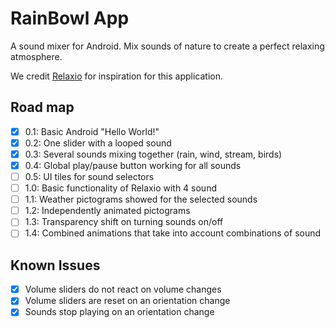 # RainBowl App

A sound mixer for Android.
Mix sounds of nature to create a perfect relaxing atmosphere.

We credit [Relaxio](http://www.relaxio.net/) for inspiration for this application.

## Road map

- [x] 0.1: Basic Android "Hello World!" 
- [x] 0.2: One slider with a looped sound
- [x] 0.3: Several sounds mixing together (rain, wind, stream, birds)
- [x] 0.4: Global play/pause button working for all sounds
- [ ] 0.5: UI tiles for sound selectors
- [ ] 1.0: Basic functionality of Relaxio with 4 sound
- [ ] 1.1: Weather pictograms showed for the selected sounds 
- [ ] 1.2: Independently animated pictograms
- [ ] 1.3: Transparency shift on turning sounds on/off
- [ ] 1.4: Combined animations that take into account combinations of sound

## Known Issues

- [x] Volume sliders do not react on volume changes
- [x] Volume sliders are reset on an orientation change
- [x] Sounds stop playing on an orientation change
